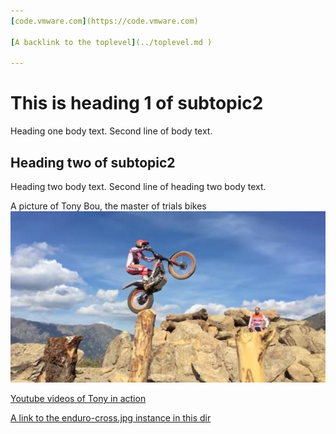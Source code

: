 ```yaml
---
[code.vmware.com](https://code.vmware.com)

[A backlink to the toplevel](../toplevel.md )

---
```

# This is heading 1 of subtopic2
Heading one body text.
Second line of body text.

## Heading two of subtopic2
Heading two body text.
Second line of heading two body text.

A picture of Tony Bou, the master of trials bikes
![Tony Bou is the master of trials]( ./tony-bou.jpeg)

[Youtube videos of Tony in action]( https://www.youtube.com/results?search_query=TONY+BOU )

[A link to the enduro-cross.jpg instance in this dir]( ./enduro-cross.jpg)


